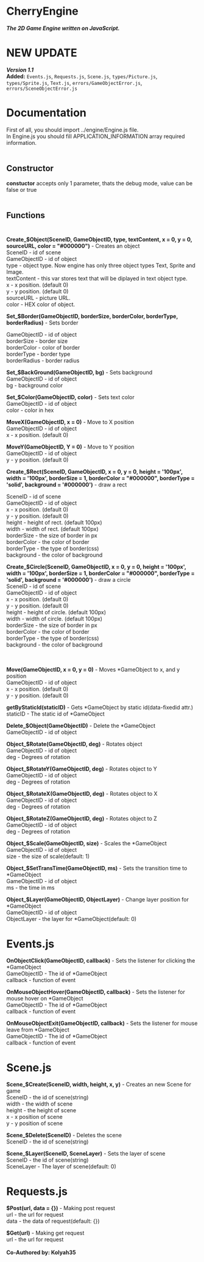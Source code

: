 # CherryEngine
***The 2D Game Engine written on JavaScript.***

# NEW UPDATE<br>
***Version 1.1***<br>
**Added:** `Events.js`, `Requests.js`, `Scene.js`, `types/Picture.js`, `types/Sprite.js`, `Text.js`, `errors/GameObjectError.js`, `errors/SceneObjectError.js`

# Documentation<br>
First of all, you should import ../engine/Engine.js file.<br>
In Engine.js you should fill APPLICATION_INFORMATION array required information.<br><br>
## Constructor<br>
**constuctor** accepts only 1 parameter, thats the debug mode, value can be false or true<br><br>
## Functions <br><br>
**Create_$Object(SceneID, GameObjectID, type, textContent, x = 0, y = 0, sourceURL, color = "#000000")** - Creates an object<br>
SceneID - id of scene<br>
GameObjectID - id of object<br>
type - object type. Now engine has only three object types Text, Sprite and Image.<br>
textContent - this var stores text that will be diplayed in text object type.<br>
x - x position. (default 0)<br>
y - y position. (default 0)<br>
sourceURL - picture URL.<br>
color - HEX color of object.

**Set_$Border(GameObjectID, borderSize, borderColor, borderType, borderRadius)** - Sets border<br>

GameObjectID - id of object<br>
borderSize - border size<br>
borderColor - color of border<br>
borderType - border type<br>
borderRadius - border radius

**Set_$BackGround(GameObjectID, bg)** - Sets background<br>
GameObjectID - id of object<br>
bg - background color

**Set_$Color(GameObjectID, color)** - Sets text color<br>
GameObjectID - id of object<br>
color - color in hex

**MoveX(GameObjectID, x = 0)** - Move to X position<br>
GameObjectID - id of object<br>
x - x position. (default 0)

**MoveY(GameObjectID, Y = 0)** - Move to Y position<br>
GameObjectID - id of object<br>
y - y position. (default 0)

**Create_$Rect(SceneID, GameObjectID, x = 0, y = 0, height = '100px', width = '100px', borderSize = 1, borderColor = "#000000", borderType = 'solid', background = '#000000')** - draw a rect<br>

SceneID - id of scene<br>
GameObjectID - id of object<br>
x - x position. (default 0)<br>
y - y position. (default 0)<br>
height - height of rect. (default 100px)<br>
width - width of rect. (default 100px)<br>
borderSize - the size of border in px<br>
borderColor - the color of border<br>
borderType - the type of border(css)<br>
background - the color of background

**Create_$Circle(SceneID, GameObjectID, x = 0, y = 0, height = '100px', width = '100px', borderSize = 1, borderColor = "#000000", borderType = 'solid', background = '#000000')** - draw a circle<br>
SceneID - id of scene<br>
GameObjectID - id of object<br>
x - x position. (default 0)<br>
y - y position. (default 0)<br>
height - height of circle. (default 100px)<br>
width - width of circle. (default 100px)<br>
borderSize - the size of border in px<br>
borderColor - the color of border<br>
borderType - the type of border(css)<br>
background - the color of background<br><br><br>

**Move(GameObjectID, x = 0, y = 0)** - Moves \*GameObject to x, and y position<br>
GameObjectID - id of object<br>
x - x position. (default 0)<br>
y - y position. (default 0)

**getByStaticId(staticID)** - Gets \*GameObject by static id(data-fixedid attr.)<br>
staticID - The static id of \*GameObject

**Delete_$Object(GameObjectID)** - Delete the \*GameObject<br>
GameObjectID - id of object

**Object_$Rotate(GameObjectID, deg)** - Rotates object<br>
GameObjectID - id of object<br>
deg - Degrees of rotation

**Object_$RotateY(GameObjectID, deg)** - Rotates object to Y<br>
GameObjectID - id of object<br>
deg - Degrees of rotation

**Object_$RotateX(GameObjectID, deg)** - Rotates object to X<br>
GameObjectID - id of object<br>
deg - Degrees of rotation

**Object_$RotateZ(GameObjectID, deg)** - Rotates object to Z<br>
GameObjectID - id of object<br>
deg - Degrees of rotation

**Object_$Scale(GameObjectID, size)** - Scales the \*GameObject<br>
GameObjectID - id of object<br>
size - the size of scale(default: 1)

**Object_$SetTransTime(GameObjectID, ms)** - Sets the transition time to \*GameObject<br>
GameObjectID - id of object<br>
ms - the time in ms

**Object_$Layer(GameObjectID, ObjectLayer)** - Change layer position for \*GameObject<br>
GameObjectID - id of object<br>
ObjectLayer - the layer for \*GameObject(default: 0)

# Events.js
**OnObjectClick(GameObjectID, callback)** - Sets the listener for clicking the \*GameObject<br>
GameObjectID - The id of \*GameObject<br>
callback - function of event

**OnMouseObjectHover(GameObjectID, callback)** - Sets the listener for mouse hover on  \*GameObject<br>
GameObjectID - The id of \*GameObject<br>
callback - function of event

**OnMouseObjectExit(GameObjectID, callback)** - Sets the listener for mouse leave from \*GameObject<br>
GameObjectID - The id of \*GameObject<br>
callback - function of event

# Scene.js
**Scene_$Create(SceneID, width, height, x, y)** - Creates an new Scene for game<br>
SceneID - the id of scene(string)<br>
width - the width of scene<br>
height - the height of scene<br>
x - x position of scene<br>
y - y position of scene

**Scene_$Delete(SceneID)**  - Deletes the scene<br>
SceneID - the id of scene(string)

**Scene_$Layer(SceneID, SceneLayer)** - Sets the layer of scene<br>
SceneID - the id of scene(string)<br>
SceneLayer - The layer of scene(default: 0)

# Requests.js
**$Post(url, data = {})** - Making post request<br>
url - the url for request<br>
data - the data of request(default: {})

**$Get(url)** - Making get request<br>
url - the url for request<br>
<br>
**Co-Authored by: Kolyah35**
